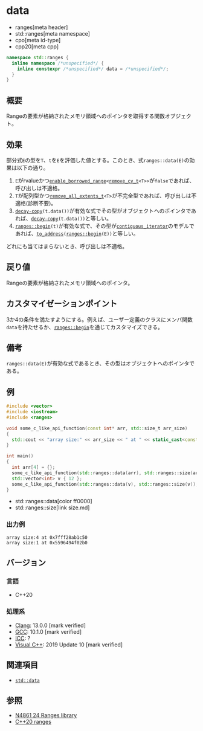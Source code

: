 # data
* ranges[meta header]
* std::ranges[meta namespace]
* cpo[meta id-type]
* cpp20[meta cpp]

```cpp
namespace std::ranges {
  inline namespace /*unspecified*/ {
    inline constexpr /*unspecified*/ data = /*unspecified*/;
  }
}
```

## 概要
Rangeの要素が格納されたメモリ領域へのポインタを取得する関数オブジェクト。

## 効果
部分式`E`の型を`T`、`t`を`E`を評価した値とする。このとき、式`ranges::data(E)`の効果は以下の通り。

1. `E`がrvalueかつ[`enable_borrowed_range`](enable_borrowed_range.md)`<`[`remove_cv_t`](/reference/type_traits/remove_cv.md)`<T>>`が`false`であれば、呼び出しは不適格。
2. `T`が配列型かつ[`remove_all_extents_t`](/reference/type_traits/remove_all_extents.md)`<T>`が不完全型であれば、呼び出しは不適格(診断不要)。
3. [`decay-copy`](/reference/exposition-only/decay-copy.md)`(t.data())`が有効な式でその型がオブジェクトへのポインタであれば、[`decay-copy`](/reference/exposition-only/decay-copy.md)`(t.data())`と等しい。
4. [`ranges::begin`](begin.md)`(t)`が有効な式で、その型が[`contiguous_iterator`](/reference/iterator/contiguous_iterator.md)のモデルであれば、[`to_address`](/reference/memory/to_address.md)`(`[`ranges::begin`](begin.md)`(E))`と等しい。

どれにも当てはまらないとき、呼び出しは不適格。

## 戻り値
Rangeの要素が格納されたメモリ領域へのポインタ。

## カスタマイゼーションポイント
3か4の条件を満たすようにする。例えば、ユーザー定義のクラスにメンバ関数`data`を持たせるか、[`ranges::begin`](begin.md)を通じてカスタマイズできる。

## 備考
`ranges::data(E)`が有効な式であるとき、その型はオブジェクトへのポインタである。

## 例
```cpp example
#include <vector>
#include <iostream>
#include <ranges>

void some_c_like_api_function(const int* arr, std::size_t arr_size)
{
  std::cout << "array size:" << arr_size << " at " << static_cast<const void*>(arr) << std::endl;
}

int main()
{
  int arr[4] = {};
  some_c_like_api_function(std::ranges::data(arr), std::ranges::size(arr));
  std::vector<int> v { 12 };
  some_c_like_api_function(std::ranges::data(v), std::ranges::size(v));
}
```
* std::ranges::data[color ff0000]
* std::ranges::size[link size.md]

### 出力例
```
array size:4 at 0x7fff28ab1c50
array size:1 at 0x5596494f02b0
```

## バージョン
### 言語
- C++20

### 処理系
- [Clang](/implementation.md#clang): 13.0.0 [mark verified]
- [GCC](/implementation.md#gcc): 10.1.0 [mark verified]
- [ICC](/implementation.md#icc): ?
- [Visual C++](/implementation.md#visual_cpp): 2019 Update 10 [mark verified]

## 関連項目
- [`std::data`](/reference/iterator/data.md)

## 参照
- [N4861 24 Ranges library](https://timsong-cpp.github.io/cppwp/n4861/ranges)
- [C++20 ranges](https://techbookfest.org/product/5134506308665344)
